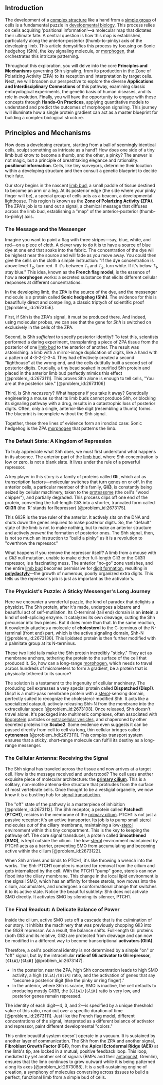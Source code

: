 ## Introduction
The development of a [complex structure](@article_id:268634) like a hand from a [simple group](@article_id:147120) of cells is a fundamental puzzle in [developmental biology](@article_id:141368). This process relies on cells acquiring 'positional information'—a molecular map that dictates their ultimate fate. A central question is how this map is established, particularly along the anterior-posterior (thumb-to-pinky) axis of the developing limb. This article demystifies this process by focusing on Sonic hedgehog (Shh), the key signaling molecule, or [morphogen](@article_id:271005), that orchestrates this intricate patterning.

Throughout this exploration, you will delve into the core **Principles and Mechanisms** governing Shh signaling, from its production in the Zone of Polarizing Activity (ZPA) to its reception and interpretation by target cells. Next, we will broaden our perspective to explore the diverse **Applications and Interdisciplinary Connections** of this pathway, examining classic embryological experiments, the genetic basis of human diseases, and its role in evolution. Finally, you will have the opportunity to engage with these concepts through **Hands-On Practices**, applying quantitative models to understand and predict the outcomes of morphogen signaling. This journey will illuminate how a single protein gradient can act as a master blueprint for building a complex biological structure.

## Principles and Mechanisms

How does a developing creature, starting from a ball of seemingly identical cells, sculpt something as intricate as a hand? How does one side of a tiny limb bud know to become a thumb, and the other, a pinky? The answer is not magic, but a principle of breathtaking elegance and rationality: **positional information**. Cells, like tiny surveyors, determine their location within a developing structure and then consult a genetic blueprint to decide their fate.

Our story begins in the nascent [limb bud](@article_id:267751), a small paddle of tissue destined to become an arm or a leg. At its posterior edge (the side where your pinky finger will be), a special group of cells acts as a beacon, a developmental lighthouse. This region is known as the **Zone of Polarizing Activity (ZPA)**. The ZPA's job is to send out a signal, a chemical message that diffuses across the limb bud, establishing a "map" of the anterior-posterior (thumb-to-pinky) axis.

### The Message and the Messenger

Imagine you want to paint a flag with three stripes—say, blue, white, and red—on a piece of cloth. A clever way to do it is to have a source of blue dye at one end that soaks into the fabric. The concentration of the dye will be highest near the source and will fade as you move away. You could then give the cells on the cloth a simple instruction: "If the dye concentration is above level $T_2$, turn red. If it's between $T_1$ and $T_2$, turn white. If it's below $T_1$, stay blue." This idea, known as the **French flag model**, is the essence of how a **morphogen** works: a secreted substance that elicits different cellular responses at different concentrations.

In the developing limb, the ZPA is the source of the dye, and the messenger molecule is a protein called **Sonic hedgehog (Shh)**. The evidence for this is beautifully direct and compelling, a classic triptych of scientific proof [@problem_id:2673156].

First, if Shh is the ZPA's signal, it must be produced there. And indeed, using molecular probes, we can see that the gene for *Shh* is switched on exclusively in the cells of the ZPA.

Second, is Shh *sufficient* to specify posterior identity? To test this, scientists performed a daring experiment, transplanting a piece of ZPA tissue from the posterior of one [limb bud](@article_id:267751) to the anterior of another. The result was astonishing: a limb with a mirror-image duplication of digits, like a hand with a pattern of 4-3-2-2-3-4. They had effectively created a second "lighthouse" at the wrong end, and the cells dutifully built a second set of posterior digits. Crucially, a tiny bead soaked in purified Shh protein and placed in the anterior limb bud perfectly mimics this effect [@problem_id:2673111]. This proves Shh alone is enough to tell cells, "You are at the posterior side." [@problem_id:2673106]

Third, is Shh *necessary*? What happens if you take it away? Genetically engineering a mouse so that its limb buds cannot produce Shh, or blocking its signaling pathway with a drug, results in a catastrophic loss of posterior digits. Often, only a single, anterior-like digit (resembling a thumb) forms. The blueprint is incomplete without the Shh signal.

Together, these three lines of evidence form an ironclad case: Sonic hedgehog is the ZPA [morphogen](@article_id:271005) that patterns the limb.

### The Default State: A Kingdom of Repression

To truly appreciate what Shh does, we must first understand what happens in its absence. The anterior part of the [limb bud](@article_id:267751), where Shh concentration is low or zero, is not a blank slate. It lives under the rule of a powerful repressor.

A key player in this story is a family of proteins called **Gli**, which act as transcription factors—molecular switches that turn genes on or off. In the anterior cells, a particular member of this family, **Gli3**, is constantly being seized by cellular machinery, taken to the [proteasome](@article_id:171619) (the cell's "wood chipper"), and partially degraded. This process clips off one end of the protein, converting the full-length Gli3 into a shorter, truncated form called **Gli3R** (the 'R' stands for Repressor) [@problem_id:2673175].

This Gli3R is the true ruler of the anterior. It actively sits on the DNA and shuts down the genes required to make posterior digits. So, the "default" state of the limb is not to make nothing, but to make an anterior structure and actively *prevent* the formation of posterior ones. The Shh signal, then, is not so much an instruction to "build a pinky" as it is a revolution to "overthrow the repressor."

What happens if you remove the repressor itself? A limb from a mouse with a *Gli3* null mutation, unable to make either full-length Gli3 or the Gli3R repressor, is a fascinating mess. The anterior "no-go" zone vanishes, and the entire [limb bud](@article_id:267751) becomes permissive for [digit formation](@article_id:273395), resulting in **[polydactyly](@article_id:268494)**—the growth of numerous, poorly organized extra digits. This tells us the repressor's job is just as important as the activator's.

### The Physicist's Puzzle: A Sticky Messenger's Long Journey

Here we encounter a wonderful puzzle, the kind of paradox that delights a physicist. The Shh protein, after it's made, undergoes a bizarre and beautiful act of self-mutilation. Its C-terminal (tail end) domain is an **intein**, a kind of self-splicing enzyme. It catalyzes its own cleavage, cutting the Shh precursor into two pieces. But it does more than that. In the same reaction, it covalently attaches a molecule of **cholesterol** to the C-terminus of the N-terminal (front end) part, which is the active signaling domain, Shh-N [@problem_id:2673130]. This lipidated protein is then further modified with a palmitate group at its N-terminus.

These two lipid tails make the Shh protein incredibly "sticky." They act as membrane anchors, tethering the protein to the surface of the cell that produced it. So, how can a long-range [morphogen](@article_id:271005), which needs to travel across hundreds of micrometers to form a gradient, be a protein that is physically tethered to its source?

The solution is a testament to the ingenuity of cellular machinery. The producing cell expresses a very special protein called **Dispatched (Disp1)**. Disp1 is a multi-pass membrane protein with a [sterol](@article_id:172693)-sensing domain, perfectly suited to recognize the cholesterol-modified Shh. It acts like a specialized catapult, actively releasing Shh-N from the membrane into the extracellular space [@problem_id:2673108]. Once released, Shh doesn't travel alone. It's packaged into multimeric complexes, often associated with [lipoprotein](@article_id:167026) particles or [extracellular vesicles](@article_id:191631), and chaperoned by other secreted proteins like **Scube2**. Some evidence even suggests it can be passed directly from cell to cell via long, thin cellular bridges called **cytonemes** [@problem_hdl:2673111]. This complex transport system ensures that a sticky, short-range molecule can fulfill its destiny as a long-range messenger.

### The Cellular Antenna: Receiving the Signal

The Shh signal has traveled across the tissue and now arrives at a target cell. How is the message received and understood? The cell uses another exquisite piece of molecular architecture: the **[primary cilium](@article_id:272621)**. This is a solitary, non-motile antenna-like structure that protrudes from the surface of most vertebrate cells. Once thought to be a vestigial organelle, we now know it is a bustling hub for [signal transduction](@article_id:144119).

The "off" state of the pathway is a masterpiece of inhibition [@problem_id:2673112]. The Shh receptor, a protein called **Patched1 (PTCH1)**, resides in the membrane of the [primary cilium](@article_id:272621). PTCH1 is not just a passive receptor; it's an active transporter. Its job is to pump small [sterol](@article_id:172693) molecules *out* of the ciliary membrane, maintaining a low-[sterol](@article_id:172693) environment within this tiny compartment. This is the key to keeping the pathway off. The core signal transducer, a protein called **Smoothened (SMO)**, is kept outside the cilium. The low-[sterol](@article_id:172693) environment maintained by PTCH1 acts as a barrier, preventing SMO from accumulating and becoming active within the cilium [@problem_id:2673122].

When Shh arrives and binds to PTCH1, it's like throwing a wrench into the works. The Shh-PTCH1 complex is marked for removal from the cilium and gets internalized by the cell. With the PTCH1 "pump" gone, sterols can now flood into the ciliary membrane. This change in the local lipid environment is the signal! SMO, which has an affinity for these sterols, now moves into the cilium, accumulates, and undergoes a conformational change that switches it to its active state. Notice the beautiful subtlety: Shh does not activate SMO directly. It activates SMO by silencing its silencer, PTCH1.

### The Final Readout: A Delicate Balance of Power

Inside the cilium, active SMO sets off a cascade that is the culmination of our story. It inhibits the machinery that was previously chopping Gli3 into the Gli3R repressor. As a result, the balance shifts. Full-length Gli proteins (both Gli3 and its relative, Gli2) are protected from cleavage and can now be modified in a different way to become transcriptional **activators (GliA)**.

Therefore, a cell's positional identity is not determined by a simple "on" or "off" signal, but by the intracellular **ratio of Gli activator to Gli repressor, `[GliA]/[GliR]`** [@problem_id:2673147].
-   In the posterior, near the ZPA, high Shh concentration leads to high SMO activity, a high `[GliA]/[GliR]` ratio, and the activation of genes that say "become a posterior digit (like the pinky or ring finger)."
-   In the anterior, where Shh is scarce, SMO is inactive, the cell defaults to producing mostly Gli3R, the `[GliA]/[GliR]` ratio is very low, and posterior genes remain repressed.

The identity of each digit—4, 3, and 2—is specified by a unique threshold value of this ratio, read out over a specific duration of time [@problem_id:2673111]. Just like the French flag model, different concentrations of the signal, interpreted as a different balance of activator and repressor, paint different developmental "colors."

This entire beautiful system doesn't operate in a vacuum. It is sustained by another layer of communication. The Shh from the ZPA and another signal, **Fibroblast Growth Factor (FGF)**, from the **Apical Ectodermal Ridge (AER)** at the limb's tip, are locked in a mutual, positive feedback loop. This loop, mediated by yet another set of signals (BMPs and their [antagonist](@article_id:170664), Gremlin), ensures that the limb continues to grow outward while it is being patterned along its axes [@problem_id:2673088]. It is a self-sustaining engine of creation, a symphony of molecules conversing across tissues to build a perfect, functional limb from a simple bud of cells.